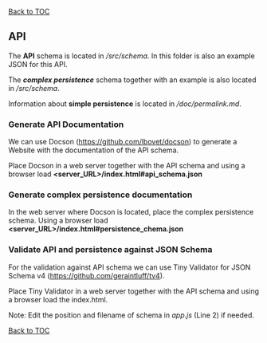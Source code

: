 [Back to TOC](README.md)

## API

The **API** schema is located in */src/schema*. In this folder is also an example JSON for this API.

The ***complex persistence*** schema together with an example is also located in */src/schema*.

Information about **simple persistence** is located in */doc/permalink.md*.

### Generate API Documentation

We can use Docson (https://github.com/lbovet/docson) to generate a Website with the documentation of the API schema. 

Place Docson in a web server together with the API schema and using a browser load 
**\<server_URL>/index.html#api_schema.json**

[//]: # "TODO: link to schema website"

### Generate complex persistence documentation

In the web server where Docson is located, place the complex persistence schema. Using a browser load 
**\<server_URL>/index.html#persistence_chema.json**

[//]: # "TODO: link to schema website"

### Validate API and persistence against JSON Schema

For the validation against API schema we can use Tiny Validator for JSON Schema v4 (https://github.com/geraintluff/tv4).

Place Tiny Validator in a web server together with the API schema and using a browser load the index.html.

Note: Edit the position and filename of schema in *app.js* (Line 2) if needed.

[//]: # "TODO: link to validator" 

[Back to TOC](README.md)